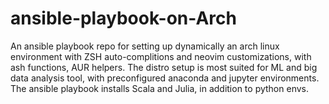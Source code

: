 # ansible-playbook-on-Arch
An ansible playbook repo for setting up dynamically an arch linux environment with ZSH auto-complitions and neovim customizations, with ash functions, AUR helpers. The distro setup is most suited for ML and big data analysis tool, with preconfigured anaconda and jupyter environments. The ansible playbook installs Scala and Julia, in addition to python envs. 
